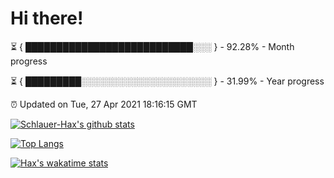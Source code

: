 # Hi there!

⏳ { ███████████████████████████░░░ } - 92.28% - Month progress

⏳ { █████████░░░░░░░░░░░░░░░░░░░░░ } - 31.99% - Year progress

⏰ Updated on Tue, 27 Apr 2021 18:16:15 GMT


[![Schlauer-Hax's github stats](https://github-readme-stats.vercel.app/api?username=Schlauer-Hax&show_icons=true&theme=dark&count_private=true)](https://github.com/Schlauer-Hax)


[![Top Langs](https://github-readme-stats.vercel.app/api/top-langs/?username=Schlauer-Hax&layout=compact&theme=dark)](https://github.com/Schlauer-Hax?tab=repositories)


[![Hax's wakatime stats](https://github-readme-stats.vercel.app/api/wakatime?username=Hax&theme=dark)](https://wakatime.com/@Hax)

